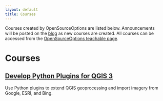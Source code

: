```yaml
---
layout: default
title: Courses
---
```

Courses created by OpenSourceOptions are listed below. Announcements will be posted on the [blog](http://opensourceoptions.com/blog) as new courses are created. All courses can be accessed from the [OpenSourceOptions teachable page](https://opensourceoptions.teachable.com).

# Courses

## [Develop Python Plugins for QGIS 3](https://opensourceoptions.teachable.com/p/develop-python-plugins-for-qgis-3)
Use Python plugins to extend QGIS geoprocessing and import imagery from Google, ESRI, and Bing.
